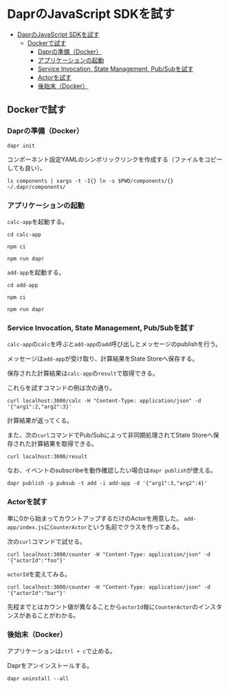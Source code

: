 # DaprのJavaScript SDKを試す

<!-- @import "[TOC]" {cmd="toc" depthFrom=1 depthTo=6 orderedList=false} -->

<!-- code_chunk_output -->

- [DaprのJavaScript SDKを試す](#daprのjavascript-sdkを試す)
  - [Dockerで試す](#dockerで試す)
    - [Daprの準備（Docker）](#daprの準備docker)
    - [アプリケーションの起動](#アプリケーションの起動)
    - [Service Invocation, State Management, Pub/Subを試す](#service-invocation-state-management-pubsubを試す)
    - [Actorを試す](#actorを試す)
    - [後始末（Docker）](#後始末docker)

<!-- /code_chunk_output -->

## Dockerで試す

### Daprの準備（Docker）

```
dapr init
```

コンポーネント設定YAMLのシンボリックリンクを作成する（ファイルをコピーしても良い）。

```
ls components | xargs -t -I{} ln -s $PWD/components/{} ~/.dapr/components/
```

### アプリケーションの起動

`calc-app`を起動する。

```
cd calc-app
```

```
npm ci
```

```
npm run dapr
```

`add-app`を起動する。

```
cd add-app
```

```
npm ci
```

```
npm run dapr
```

### Service Invocation, State Management, Pub/Subを試す

`calc-app`の`calc`を呼ぶと`add-app`の`add`呼び出しとメッセージのpublishを行う。

メッセージは`add-app`が受け取り、計算結果をState Storeへ保存する。

保存された計算結果は`calc-app`の`result`で取得できる。

これらを試すコマンドの例は次の通り。

```
curl localhost:3000/calc -H "Content-Type: application/json" -d '{"arg1":2,"arg2":3}'
```

計算結果が返ってくる。

また、次の`curl`コマンドでPub/Subによって非同期処理されてState Storeへ保存された計算結果を取得できる。

```
curl localhost:3000/result
```

なお、イベントのsubscribeを動作確認したい場合は`dapr publish`が使える。

```
dapr publish -p pubsub -t add -i add-app -d '{"arg1":3,"arg2":4}'
```

### Actorを試す

単に0から始まってカウントアップするだけのActorを用意した。
`add-app/index.js`に`CounterActor`という名前でクラスを作ってある。

次の`curl`コマンドで試せる。

```
curl localhost:3000/counter -H "Content-Type: application/json" -d '{"actorId":"foo"}'
```

`actorId`を変えてみる。

```
curl localhost:3000/counter -H "Content-Type: application/json" -d '{"actorId":"bar"}'
```

先程までとはカウント値が異なることから`actorId`毎に`CounterActor`のインスタンスがあることがわかる。

### 後始末（Docker）

アプリケーションは`ctrl + c`で止める。

Daprをアンインストールする。

```
dapr uninstall --all
```

